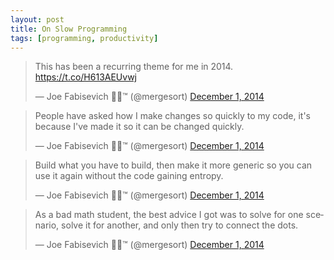 ```yaml
---
layout: post
title: On Slow Programming
tags: [programming, productivity]
---
```


<blockquote class="twitter-tweet" data-lang="en"><p lang="en" dir="ltr">This has been a recurring theme for me in 2014. <a href="https://t.co/H613AEUvwj">https://t.co/H613AEUvwj</a></p>&mdash; Joe Fabisevich 🐶🐳™ (@mergesort) <a href="https://twitter.com/mergesort/status/539471344505999360">December 1, 2014</a></blockquote> <script async src="//platform.twitter.com/widgets.js" charset="utf-8"></script>

<blockquote class="twitter-tweet" data-lang="en"><p lang="en" dir="ltr">People have asked how I make changes so quickly to my code, it&#39;s because I&#39;ve made it so it can be changed quickly.</p>&mdash; Joe Fabisevich 🐶🐳™ (@mergesort) <a href="https://twitter.com/mergesort/status/539471443940347905">December 1, 2014</a></blockquote> <script async src="//platform.twitter.com/widgets.js" charset="utf-8"></script>

<blockquote class="twitter-tweet" data-lang="en"><p lang="en" dir="ltr">Build what you have to build, then make it more generic so you can use it again without the code gaining entropy.</p>&mdash; Joe Fabisevich 🐶🐳™ (@mergesort) <a href="https://twitter.com/mergesort/status/539471476987265024">December 1, 2014</a></blockquote> <script async src="//platform.twitter.com/widgets.js" charset="utf-8"></script>

<blockquote class="twitter-tweet" data-lang="en"><p lang="en" dir="ltr">As a bad math student, the best advice I got was to solve for one scenario, solve it for another, and only then try to connect the dots.</p>&mdash; Joe Fabisevich 🐶🐳™ (@mergesort) <a href="https://twitter.com/mergesort/status/539471811445293056">December 1, 2014</a></blockquote> <script async src="//platform.twitter.com/widgets.js" charset="utf-8"></script>